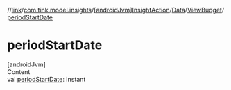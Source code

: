 //[link](../../../../index.md)/[com.tink.model.insights](../../../index.md)/[[androidJvm]InsightAction](../../index.md)/[Data](../index.md)/[ViewBudget](index.md)/[periodStartDate](period-start-date.md)



# periodStartDate  
[androidJvm]  
Content  
val [periodStartDate](period-start-date.md): Instant  



